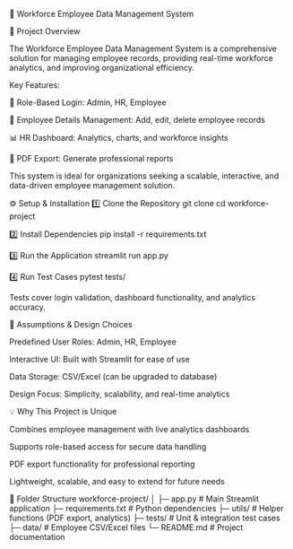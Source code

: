 🌟 Workforce Employee Data Management System


📌 Project Overview

The Workforce Employee Data Management System is a comprehensive solution for managing employee records, providing real-time workforce analytics, and improving organizational efficiency.

Key Features:

🔑 Role-Based Login: Admin, HR, Employee

📂 Employee Details Management: Add, edit, delete employee records

📊 HR Dashboard: Analytics, charts, and workforce insights

📄 PDF Export: Generate professional reports

This system is ideal for organizations seeking a scalable, interactive, and data-driven employee management solution.

⚙️ Setup & Installation
1️⃣ Clone the Repository
git clone <your-repo-link>
cd workforce-project

2️⃣ Install Dependencies
pip install -r requirements.txt

3️⃣ Run the Application
streamlit run app.py

4️⃣ Run Test Cases
pytest tests/


Tests cover login validation, dashboard functionality, and analytics accuracy.

📝 Assumptions & Design Choices

Predefined User Roles: Admin, HR, Employee

Interactive UI: Built with Streamlit for ease of use

Data Storage: CSV/Excel (can be upgraded to database)

Design Focus: Simplicity, scalability, and real-time analytics

💡 Why This Project is Unique

Combines employee management with live analytics dashboards

Supports role-based access for secure data handling

PDF export functionality for professional reporting

Lightweight, scalable, and easy to extend for future needs

📁 Folder Structure
workforce-project/
│
├─ app.py                # Main Streamlit application
├─ requirements.txt      # Python dependencies
├─ utils/                # Helper functions (PDF export, analytics)
├─ tests/                # Unit & integration test cases
├─ data/                 # Employee CSV/Excel files
└─ README.md             # Project documentation
